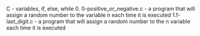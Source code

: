 C - variables, if, else, while
0. 0-positive_or_negative.c - a program that will assign a random number to the variable n each time it is executed
1.1-last_digit.c - a program that will assign a random number to the n variable each time it is executed
